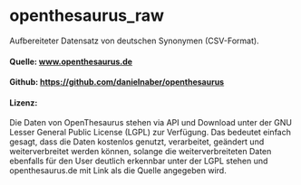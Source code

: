# openthesaurus_raw
Aufbereiteter Datensatz von deutschen Synonymen (CSV-Format). 

#### Quelle: www.openthesaurus.de
#### Github: https://github.com/danielnaber/openthesaurus 

#### Lizenz:
Die Daten von OpenThesaurus stehen via API und Download unter der GNU Lesser General Public License (LGPL) zur Verfügung. Das bedeutet einfach gesagt, dass die Daten kostenlos genutzt, verarbeitet, geändert und weiterverbreitet werden können, solange die weiterverbreiteten Daten ebenfalls für den User deutlich erkennbar unter der LGPL stehen und openthesaurus.de mit Link als die Quelle angegeben wird.
